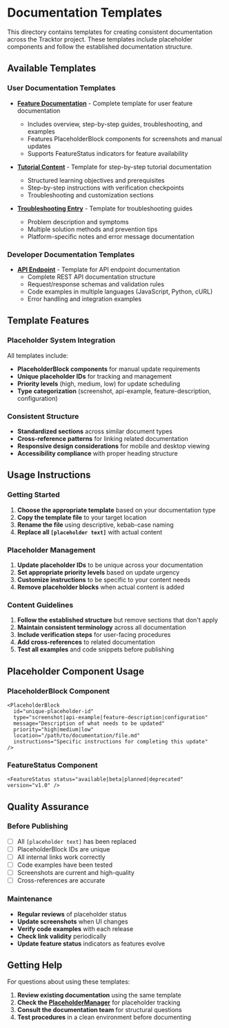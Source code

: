 # Documentation Templates

This directory contains templates for creating consistent documentation across the Tracktor project. These templates include placeholder components and follow the established documentation structure.

## Available Templates

### User Documentation Templates

- **[Feature Documentation](./feature-documentation.md)** - Complete template for user feature documentation
  - Includes overview, step-by-step guides, troubleshooting, and examples
  - Features PlaceholderBlock components for screenshots and manual updates
  - Supports FeatureStatus indicators for feature availability

- **[Tutorial Content](./tutorial-content.md)** - Template for step-by-step tutorial documentation
  - Structured learning objectives and prerequisites
  - Step-by-step instructions with verification checkpoints
  - Troubleshooting and customization sections

- **[Troubleshooting Entry](./troubleshooting-entry.md)** - Template for troubleshooting guides
  - Problem description and symptoms
  - Multiple solution methods and prevention tips
  - Platform-specific notes and error message documentation

### Developer Documentation Templates

- **[API Endpoint](./api-endpoint.md)** - Template for API endpoint documentation
  - Complete REST API documentation structure
  - Request/response schemas and validation rules
  - Code examples in multiple languages (JavaScript, Python, cURL)
  - Error handling and integration examples

## Template Features

### Placeholder System Integration

All templates include:

- **PlaceholderBlock components** for manual update requirements
- **Unique placeholder IDs** for tracking and management
- **Priority levels** (high, medium, low) for update scheduling
- **Type categorization** (screenshot, api-example, feature-description, configuration)

### Consistent Structure

- **Standardized sections** across similar document types
- **Cross-reference patterns** for linking related documentation
- **Responsive design considerations** for mobile and desktop viewing
- **Accessibility compliance** with proper heading structure

## Usage Instructions

### Getting Started

1. **Choose the appropriate template** based on your documentation type
2. **Copy the template file** to your target location
3. **Rename the file** using descriptive, kebab-case naming
4. **Replace all `[placeholder text]`** with actual content

### Placeholder Management

1. **Update placeholder IDs** to be unique across your documentation
2. **Set appropriate priority levels** based on update urgency
3. **Customize instructions** to be specific to your content needs
4. **Remove placeholder blocks** when actual content is added

### Content Guidelines

1. **Follow the established structure** but remove sections that don't apply
2. **Maintain consistent terminology** across all documentation
3. **Include verification steps** for user-facing procedures
4. **Add cross-references** to related documentation
5. **Test all examples** and code snippets before publishing

## Placeholder Component Usage

### PlaceholderBlock Component

```vue
<PlaceholderBlock
  id="unique-placeholder-id"
  type="screenshot|api-example|feature-description|configuration"
  message="Description of what needs to be updated"
  priority="high|medium|low"
  location="/path/to/documentation/file.md"
  instructions="Specific instructions for completing this update"
/>
```

### FeatureStatus Component

```vue
<FeatureStatus status="available|beta|planned|deprecated" version="v1.0" />
```

## Quality Assurance

### Before Publishing

- [ ] All `[placeholder text]` has been replaced
- [ ] PlaceholderBlock IDs are unique
- [ ] All internal links work correctly
- [ ] Code examples have been tested
- [ ] Screenshots are current and high-quality
- [ ] Cross-references are accurate

### Maintenance

- **Regular reviews** of placeholder status
- **Update screenshots** when UI changes
- **Verify code examples** with each release
- **Check link validity** periodically
- **Update feature status** indicators as features evolve

## Getting Help

For questions about using these templates:

1. **Review existing documentation** using the same template
2. **Check the [PlaceholderManager](/developer-guide/api/swagger-ui.md)** for placeholder tracking
3. **Consult the documentation team** for structural questions
4. **Test procedures** in a clean environment before documenting
